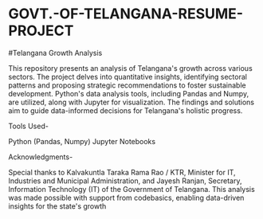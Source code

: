 # GOVT.-OF-TELANGANA-RESUME-PROJECT
#Telangana Growth Analysis

This repository presents an analysis of Telangana's growth across various sectors. The project delves into quantitative insights, identifying sectoral patterns and proposing strategic recommendations to foster sustainable development. Python's data analysis tools, including Pandas and Numpy, are utilized, along with Jupyter for visualization. The findings and solutions aim to guide data-informed decisions for Telangana's holistic progress.

Tools Used-

Python (Pandas, Numpy)
Jupyter Notebooks


Acknowledgments-

Special thanks to Kalvakuntla Taraka Rama Rao / KTR, Minister for IT, Industries and Municipal Administration, and Jayesh Ranjan, Secretary, Information Technology (IT) of the Government of Telangana. This analysis was made possible with support from codebasics, enabling data-driven insights for the state's growth
